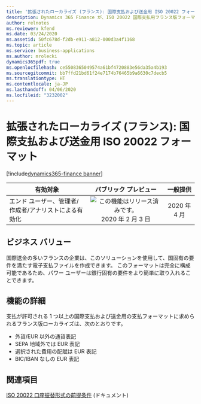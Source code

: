 ```yaml
---
title: '拡張されたローカライズ (フランス): 国際支払および送金用 ISO 20022 フォーマット'
description: Dynamics 365 Finance が、ISO 20022 国際支払用フランス版フォーマットに対応するよう拡張されました。
author: relnotes
ms.reviewer: kfend
ms.date: 03/24/2020
ms.assetid: 50fc678d-f2db-e911-a812-000d3a4f1168
ms.topic: article
ms.service: business-applications
ms.author: mrolecki
dynamics365pdf: true
ms.openlocfilehash: ce5508365049574a61bf4720883e56da35a4b193
ms.sourcegitcommit: bb7ffd21bd61f24e7174b76465b9a6630c7decb5
ms.translationtype: HT
ms.contentlocale: ja-JP
ms.lasthandoff: 04/06/2020
ms.locfileid: "3232002"
---
```

# <a name="extended-french-localization-iso-20022-format-for-international-payment-and-treasury-transfer"></a>拡張されたローカライズ (フランス): 国際支払および送金用 ISO 20022 フォーマット
[!include[dynamics365-finance banner](../includes/dynamics365-finance.md)]

| 有効対象    |  パブリック プレビュー | 一般提供 | 
| ---------- | :----------: |:----------: |
|エンド ユーザー、管理者/作成者/アナリストによる有効化|![この機能はリリース済みです。](/dynamics365-release-plan/media/green-checkmark.png "この機能はリリース済みです。") 2020 年 2 月 3 日| 2020 年 4 月|


## <a name="business-value"></a>ビジネス バリュー
<!-- bv start -->
国際送金の多いフランスの企業は、このソリューションを使用して、国固有の要件を満たす電子支払ファイルを作成できます。 このフォーマットは完全に構成可能であるため、パワー ユーザーは銀行固有の要件をより簡単に取り入れることできます。
<!-- bv end -->



## <a name="feature-details"></a>機能の詳細
<!--feature detail start -->
支払が許可される 1 つ以上の国際支払および送金用の支払フォーマットに求められるフランス版ローカライズは、次のとおりです。 

- 外貨/EUR 以外の通貨表記
- SEPA 地域外では EUR 表記
- 選択された費用の配賦は EUR 表記
- BIC/IBAN なしの EUR 表記
<!--feature detail end -->










## <a name="see-also"></a>関連項目


<!--docs start-->
[ISO 20022 口座振替形式の前提条件](https://docs.microsoft.com/dynamics365/finance/localizations/emea-fra-ISO20022-international) (ドキュメント)
<!--docs end-->

